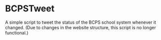 # BCPSTweet

A simple script to tweet the status of the BCPS school system whenever it changed. (Due to changes in the website structure, this script is no longer functional.)